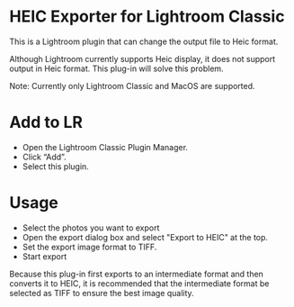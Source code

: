 # HEIC Exporter for Lightroom Classic
This is a Lightroom plugin that can change the output file to Heic format.

Although Lightroom currently supports Heic display, it does not support output in Heic format. This plug-in will solve this problem.

Note: Currently only Lightroom Classic and MacOS are supported.

# Add to LR
* Open the Lightroom Classic Plugin Manager.
* Click “Add”.
* Select this plugin.

# Usage
* Select the photos you want to export
* Open the export dialog box and select "Export to HEIC" at the top.
* Set the export image format to TIFF.
* Start export

Because this plug-in first exports to an intermediate format and then converts it to HEIC, it is recommended that the intermediate format be selected as TIFF to ensure the best image quality.

